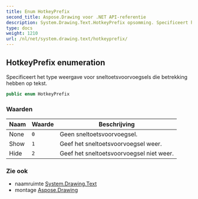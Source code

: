 ```yaml
---
title: Enum HotkeyPrefix
second_title: Aspose.Drawing voor .NET API-referentie
description: System.Drawing.Text.HotkeyPrefix opsomming. Specificeert het type weergave voor sneltoetsvoorvoegsels die betrekking hebben op tekst.
type: docs
weight: 1210
url: /nl/net/system.drawing.text/hotkeyprefix/
---
```

## HotkeyPrefix enumeration

Specificeert het type weergave voor sneltoetsvoorvoegsels die betrekking hebben op tekst.

```csharp
public enum HotkeyPrefix
```

### Waarden

| Naam | Waarde | Beschrijving |
| --- | --- | --- |
| None | `0` | Geen sneltoetsvoorvoegsel. |
| Show | `1` | Geef het sneltoetsvoorvoegsel weer. |
| Hide | `2` | Geef het sneltoetsvoorvoegsel niet weer. |

### Zie ook

* naamruimte [System.Drawing.Text](../../system.drawing.text/)
* montage [Aspose.Drawing](../../)


